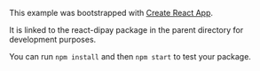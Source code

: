 This example was bootstrapped with [Create React App](https://github.com/facebook/create-react-app).

It is linked to the react-dipay package in the parent directory for development purposes.

You can run `npm install` and then `npm start` to test your package.
